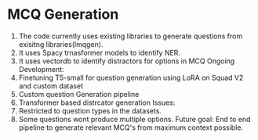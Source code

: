 # MCQ Generation
1. The code currently uses existing libraries to generate questions from exisitng libraries(lmqgen).
2. It uses Spacy trnasformer models to identify NER.
3. It uses vectordb to identify distractors for options in MCQ
Ongoing Development:
1. Finetuning T5-small for question generation using LoRA on Squad V2 and custom dataset
2. Custom question Generation pipeline
3. Transformer based distrcator generation
 Issues:
1. Restricted to question types in the datasets.
2. Some questions wont produce multiple options. 
Future goal:
End to end pipeline to generate relevant MCQ's from maximum context possible.

